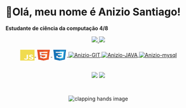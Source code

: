 
# 🚀Olá, meu nome é Anizio Santiago! 

 <strong> Estudante de ciência da computação 4/8 
 </strong>


<div align="center">
  <a href="https://github.com/Anizio-Santiago">
  <img height="150em" src="https://github-readme-stats.vercel.app/api?username=Anizio-Santiago&&show_icons=true&theme=tokyonight&include_all_commits=true&count_private=true"/>
  <img height="150em" src="https://github-readme-stats.vercel.app/api/top-langs/?username=Anizio-Santiago&layout=compact&langs_count=7&theme=tokyonight"/>
</div>
 
 <div align="center" style="display: inline_block"><br>
   
  <img align="center" alt="Anizio-JS" height="30" width="40" src="https://raw.githubusercontent.com/devicons/devicon/master/icons/javascript/javascript-plain.svg">
  <img align="center" alt="Anizio-HTML" height="30" width="40" src="https://raw.githubusercontent.com/devicons/devicon/master/icons/html5/html5-original.svg">
  <img align="center" alt="Anizio-CSS" height="30" width="40" src="https://raw.githubusercontent.com/devicons/devicon/master/icons/css3/css3-original.svg">
  <img align="center" alt="Anizio-GIT" height="30" width="40" src="https://cdn.jsdelivr.net/gh/devicons/devicon/icons/git/git-original.svg" />
  <img align="center" alt="Anizio-JAVA" height="30" width="40" src="https://cdn.jsdelivr.net/gh/devicons/devicon/icons/java/java-original.svg" /> 
  <img align="center" alt="Anizio-mysql" height="30" width="40" src="https://cdn.jsdelivr.net/gh/devicons/devicon/icons/mysql/mysql-original.svg" />
  
</div>
  <br>
  
  <div align="center"> 
 
  <a href = "mailto:aniziosantiagoreis@gmail.com"><img src="https://img.shields.io/badge/-Gmail-%23333?style=for-the-badge&logo=gmail&logoColor=white" target="_blank"></a>
  <a href="https://www.linkedin.com/in/anizio-santiago-8843481b8/" target="_blank"><img src="https://img.shields.io/badge/-LinkedIn-%230077B5?style=for-the-badge&logo=linkedin&logoColor=white" target="_blank"></a>    
  </div>
  <br>  
  
<p align="center"><img src="https://user-images.githubusercontent.com/72631018/130673376-595be31b-0bbd-4c9b-8f24-568a5b4f602a.gif" alt="clapping hands image" width="24px" 


